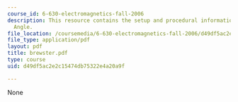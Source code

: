 ```yaml
---
course_id: 6-630-electromagnetics-fall-2006
description: This resource contains the setup and procedural information for Brewster
  Angle.
file_location: /coursemedia/6-630-electromagnetics-fall-2006/d49df5ac2e2c15474db75322e4a20a9f_brewster.pdf
file_type: application/pdf
layout: pdf
title: brewster.pdf
type: course
uid: d49df5ac2e2c15474db75322e4a20a9f

---
```

None